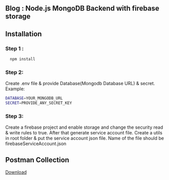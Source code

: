 
## Blog : Node.js MongoDB Backend with firebase storage
## Installation

### Step 1 :
```bash
  npm install
```

### Step 2: 
Create .env file & provide Database(Mongodb Database URL) & secret.
Example:
```bash
DATABASE=YOUR_MONGODB_URL
SECRET=PROVIDE_ANY_SECRET_KEY
``` 

### Step 3:
Create a firebase project and enable storage and change the security 
read & write rules to true. After that generate service account file.
Create a utils in root folder & put the service account json file.
Name of the file should be firebaseServiceAccount.json



## Postman Collection

[Download](https://drive.google.com/file/d/1NM6N0rukxFmAmDea_GH9s3e0yEPCFcJN/view?usp=sharing)

